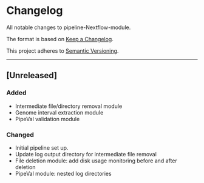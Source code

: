 # Changelog
All notable changes to pipeline-Nextflow-module.

The format is based on [Keep a Changelog](https://keepachangelog.com/en/1.0.0/).

This project adheres to [Semantic Versioning](https://semver.org/spec/v2.0.0.html).

---

## [Unreleased]
### Added
- Intermediate file/directory removal module
- Genome interval extraction module
- PipeVal validation module

### Changed
- Initial pipeline set up.
- Update log output directory for intermediate file removal
- File deletion module: add disk usage monitoring before and after deletion
- PipeVal module: nested log directories
